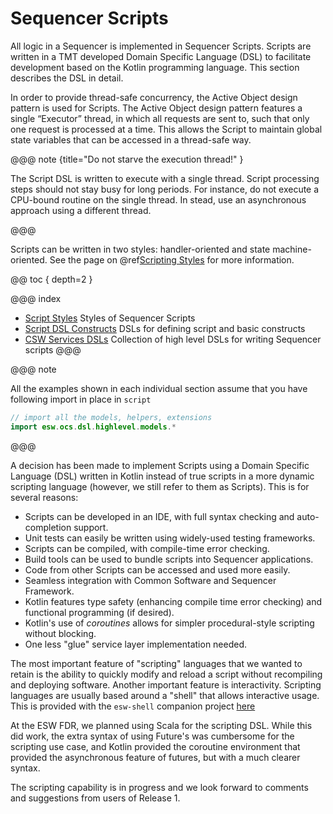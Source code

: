 # Sequencer Scripts

All logic in a Sequencer is implemented in Sequencer Scripts.  Scripts are written in a TMT developed
Domain Specific Language (DSL) to facilitate development based on the Kotlin programming language.
This section describes the DSL in detail.

In order to provide thread-safe concurrency, the Active Object design pattern is used for Scripts. The Active Object design pattern features a 
single “Executor” thread, in which all requests are sent to, such that only one request is processed at a time. This allows the 
Script to maintain global state variables that can be accessed in a thread-safe way.
 
@@@ note {title="Do not starve the execution thread!" }
 
The Script DSL is written to execute with a single thread. Script processing steps should not stay busy for long periods.
For instance, do not execute a CPU-bound routine on the single thread. In stead, use an asynchronous approach using a
different thread.
 
@@@

Scripts can be written in two styles: handler-oriented and state machine-oriented.  See the page on @ref[Scripting Styles](script-styles.md)
for more information.   

@@ toc { depth=2 }


@@@ index
* [Script Styles](./script-styles.md) Styles of Sequencer Scripts
* [Script DSL Constructs](dsl/script-constructs.md) DSLs for defining script and basic constructs
* [CSW Services DSLs](dsl/csw-services.md) Collection of high level DSLs for writing Sequencer scripts
@@@

@@@ note

All the examples shown in each individual section assume that you have following import in place in `script`
```kotlin
// import all the models, helpers, extensions
import esw.ocs.dsl.highlevel.models.*
```

@@@

A decision has been made to implement Scripts using a Domain Specific Language (DSL) written in Kotlin instead of true scripts in a more dynamic scripting 
language (however, we still refer to them as Scripts). This is for several reasons:

* Scripts can be developed in an IDE, with full syntax checking and auto-completion support.
* Unit tests can easily be written using widely-used testing frameworks.
* Scripts can be compiled, with compile-time error checking.
* Build tools can be used to bundle scripts into Sequencer applications.
* Code from other Scripts can be accessed and used more easily.
* Seamless integration with Common Software and Sequencer Framework.
* Kotlin features type safety (enhancing compile time error checking) and functional programming (if desired).
* Kotlin's use of *coroutines* allows for simpler procedural-style scripting without blocking.
* One less "glue" service layer implementation needed.

The most important feature of "scripting" languages that we wanted to retain is the ability to quickly modify and reload a script without 
recompiling and deploying software. Another important feature is interactivity. Scripting languages are usually based around a "shell" 
that allows interactive usage. This is provided with the `esw-shell` companion project [here](https://github.com/tmtsoftware/esw/esw-shell)

At the ESW FDR, we planned using Scala for the scripting DSL. While this did work, the extra syntax of using Future's was cumbersome
for the scripting use case, and Kotlin provided the coroutine environment that provided the asynchronous feature of futures,
but with a much clearer syntax.

The scripting capability is in progress and we look forward to comments and suggestions from users of Release 1.